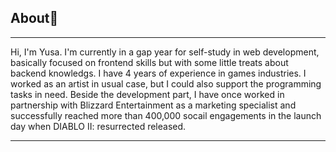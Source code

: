 ## About👋
<hr>

Hi, I'm Yusa.
I'm currently in a gap year for self-study in web development, basically focused on frontend skills but with some little treats about backend knowledgs.
I have 4 years of experience in games industries. I worked as an artist in usual case, but I could also support the programming tasks in need. Beside the development part, I have once worked in partnership with Blizzard Entertainment as a marketing specialist and successfully reached more than 400,000 socail engagements in the launch day when DIABLO II: resurrected released.
<hr>

<!--
**Anthya1104/Anthya1104** is a ✨ _special_ ✨ repository because its `README.md` (this file) appears on your GitHub profile.

Here are some ideas to get you started:

- 🔭 I’m currently working on ...
- 🌱 I’m currently learning ...
- 👯 I’m looking to collaborate on ...
- 🤔 I’m looking for help with ...
- 💬 Ask me about ...
- 📫 How to reach me: ...
- 😄 Pronouns: ...
- ⚡ Fun fact: ...
-->
